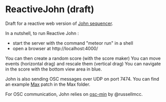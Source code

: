 # ReactiveJohn (draft)

Draft for a reactive web version of [John sequencer](http://vincentgoudard.com/john/).


In a nutshell, to run Reactive John :
- start the server with the command "meteor run" in a shell
- open a browser at http://localhost:4000/

You can then create a random score (with the score maker)
You can move events (horizontal drag) and rescale them (vertical drag)
You can navigate in the score with the bottom view area in blue.

John is also sending OSC messages over UDP on port 7474.
You can find an example [Max](http://cycling74.com/) patch in the Max folder.

For OSC communication, John relies on [osc-min](https://github.com/russellmcc/node-osc-min) by @russellmcc.
